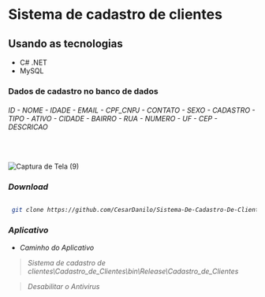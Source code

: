 # Sistema de cadastro de clientes 

## Usando as tecnologias 
 
 - C# .NET
 - MySQL

### Dados de cadastro no banco de dados  

###### ID - NOME - IDADE - EMAIL - CPF_CNPJ - CONTATO - SEXO - CADASTRO - TIPO - ATIVO - CIDADE - BAIRRO - RUA - NUMERO - UF - CEP - DESCRICAO 

<br>

![Captura de Tela (9)](https://user-images.githubusercontent.com/87550603/186690548-b754aace-818a-4d42-881b-4eb1be4efcbd.png)

### <i> Download

``` sh

 git clone https://github.com/CesarDanilo/Sistema-De-Cadastro-De-Clientes.git

```

### <i> Aplicativo
- Caminho do Aplicativo

> Sistema de cadastro de clientes\Cadastro_de_Clientes\bin\Release\Cadastro_de_Clientes

> Desabilitar o Antivirus 

